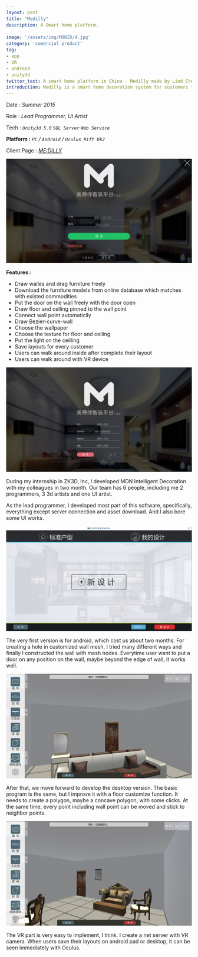 ```yaml
---
layout: post
title: "Medilly"
description: A Smart home platform.

image: '/assets/img/MDNID/4.jpg'
category: 'comercial product'
tag:
- app
- VR
- android
- unity3d
twitter_text: A smart home platform in China - Medilly made by Lind Chen. 
introduction: Medilly is a smart home decoration system for customers to draw the room layout they want. One of the early smart home products in China.
---
```


Date : *Summer 2015*

Role : *Lead Programmer, UI Artist*

Tech : *`Unity3d 5.0`  `SQL Server`  `Web Service`*

**Platform :** *`PC` / `Android` / `Oculus Rift Dk2`*

Client Page : *[ME:DILLY](http://www.mdni.cn/)*

![](/assets/img/MDNID/1.jpg)

**Features :**
- Draw walles and drag furniture freely
- Download the furniture models from online database which matches with existed commodities
- Put the door on the wall freely with the door open
- Draw floor and celling pinned to the wall point
- Connect wall point automaticlly
- Draw Bezier-curve-wall
- Choose the wallpaper
- Choose the texture for floor and ceiling
- Put the light on the ceilling
- Save layouts for every customer
- Users can walk around inside after complete their layout
- Users can walk around with VR device

![](/assets/img/MDNID/2.jpg)

During my internship in ZK3D, Inc, I developed MDN Intelligent Decoration with my colleagues in two month.  Our team has 6 people, including me 2 programmers, 3 3d artists and one UI artist.

As the lead programmer, I developed most part of this software, specifically, everything except server connection and asset download. And I also bore some UI works. 

![](/assets/img/MDNID/3.jpg)

The very first version is for android, which cost us about two months. For creating a hole in customized wall mesh, I tried many different ways and finally I constructed the wall with mesh nodes. Everytime user want to put a door on any position on the wall, maybe beyond the edge of wall, it works well.

![](/assets/img/MDNID/5.jpg)

After that, we move forward to develop the desktop version. The basic program is the same, but I improve it with a floor customize function. It needs to create a polygon, maybe a concave polygon, with some clicks. At the same time, every point including wall point can be moved and stick to neighbor points.

![](/assets/img/MDNID/6.jpg)

The VR part is very easy to implement, I think. I create a net server with VR camera. When users save their layouts on android pad or desktop, it can be seen immediately with Oculus.